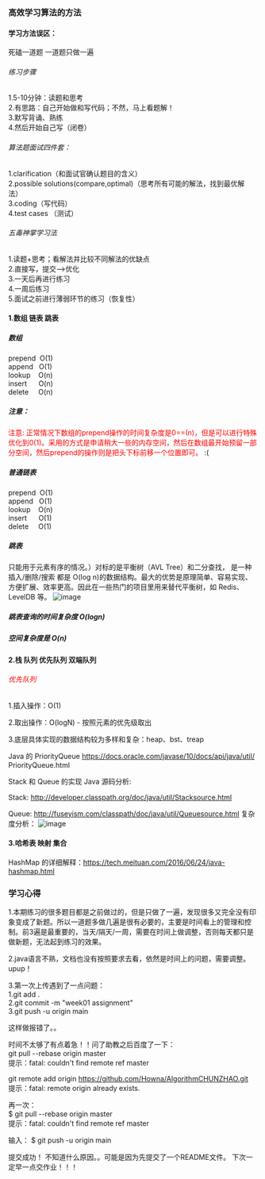 ### 高效学习算法的方法
#### 学习方法误区：<br /> 
死磕一道题  一道题只做一遍

###### 练习步骤
1.5-10分钟：读题和思考<br />
2.有思路：自己开始做和写代码；不然，马上看题解！<br />
3.默写背诵、熟练<br />
4.然后开始自己写（闭卷）<br />

###### 算法题面试四件套：<br />
1.clarification（和面试官确认题目的含义）<br />
2.possible solutions(compare,optimal)（思考所有可能的解法，找到最优解法）<br />
3.coding（写代码）<br />
4.test cases （测试）
###### 五毒神掌学习法
1.读题+思考；看解法并比较不同解法的优缺点<br />
2.直接写，提交-->优化<br />
3.一天后再进行练习<br />
4.一周后练习<br />
5.面试之前进行薄弱环节的练习（恢复性）<br />

#### 1.数组 链表 跳表

##### 数组
prepend&nbsp;&nbsp;O(1)<br />
append&nbsp;&nbsp;&nbsp;O(1)<br />
lookup&nbsp;&nbsp;&nbsp;&nbsp;O(n)<br />
insert&nbsp;&nbsp;&nbsp;&nbsp;&nbsp;&nbsp;O(n)<br />
delete&nbsp;&nbsp;&nbsp;&nbsp;&nbsp;O(n)<br />
##### 注意：
<font color='red'>注意: 正常情况下数组的prepend操作的时间复杂度是0==(n)，但是可以进行特殊优化到0(1)。采用的方式是申请稍大一些的内存空间，然后在数组最开始预留一部分空间，然后prepend的操作则是把头下标前移一个位置即可。 </font> :(
##### 普通链表
prepend&nbsp;&nbsp;O(1)<br />
append&nbsp;&nbsp;&nbsp;O(1)<br />
lookup&nbsp;&nbsp;&nbsp;&nbsp;O(n)<br />
insert&nbsp;&nbsp;&nbsp;&nbsp;&nbsp;&nbsp;O(1)<br />
delete&nbsp;&nbsp;&nbsp;&nbsp;&nbsp;O(1)<br />

##### 跳表
只能用于元素有序的情况。）对标的是平衡树（AVL Tree）和二分查找， 是一种 插入/删除/搜索 都是 O(log n)的数据结构。最大的优势是原理简单、容易实现、方便扩展、效率更高。因此在一些热门的项目里用来替代平衡树，如 Redis、LevelDB 等。
![image](507CBA618FAF4D3AA71BD441FF89A5F4)
##### 跳表查询的时间复杂度 O(logn)
##### 空间复杂度是 O(n)

#### 2.栈 队列 优先队列 双端队列
###### <font color='red'>优先队列</font>
1.插入操作：O(1)

2.取出操作：O(logN) - 按照元素的优先级取出

3.底层具体实现的数据结构较为多样和复杂：heap、bst、treap

Java 的 PriorityQueue https://docs.oracle.com/javase/10/docs/api/java/util/ PriorityQueue.html 

Stack 和 Queue 的实现
Java 源码分析:

Stack: http://developer.classpath.org/doc/java/util/Stacksource.html 
 
Queue: http://fuseyism.com/classpath/doc/java/util/Queuesource.html 
复杂度分析：
![image](1A0396290AAB45EC9D8D0ACE16E07CB9)

#### 3.哈希表 映射 集合
HashMap 的详细解释：https://tech.meituan.com/2016/06/24/java-hashmap.html

###  学习心得
1.本期练习的很多题目都是之前做过的，但是只做了一遍，发现很多又完全没有印象变成了新题。所以一道题多做几遍是很有必要的，主要是时间看上的管理和控制。前3遍是最重要的，当天/隔天/一周，需要在时间上做调整，否则每天都只是做新题，无法起到练习的效果。<br />

2.java语言不熟，文档也没有按照要求去看，依然是时间上的问题，需要调整。upup！

3.第一次上传遇到了一点问题：<br />
1.git add .<br />
2.git commit -m "week01 assignment"<br />
3.git push -u origin main<br />

这样做报错了。。

时间不太够了有点着急！！问了助教之后百度了一下：<br />
git pull --rebase origin master<br />
提示：fatal: couldn't find remote ref master

git remote add origin https://github.com/Howna/AlgorithmCHUNZHAO.git<br />
提示：fatal: remote origin already exists.

再一次：<br />
$ git pull --rebase origin master<br />
提示：fatal: couldn't find remote ref master

输入：
$ git push -u origin main

提交成功！
不知道什么原因。。可能是因为先提交了一个README文件。
下次一定早一点交作业！！！


